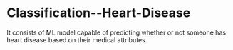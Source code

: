 # Classification--Heart-Disease
It consists of ML model capable of predicting whether or not someone has heart disease based on their medical attributes.
